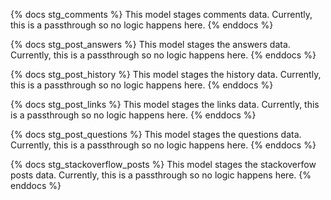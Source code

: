{% docs stg_comments %}
This model stages comments data. Currently, this is a passthrough so no logic happens here.
{% enddocs %}

{% docs stg_post_answers %}
This model stages the answers data. Currently, this is a passthrough so no logic happens here.
{% enddocs %}

{% docs stg_post_history %}
This model stages the history data. Currently, this is a passthrough so no logic happens here.
{% enddocs %}

{% docs stg_post_links %}
This model stages the links data. Currently, this is a passthrough so no logic happens here.
{% enddocs %}

{% docs stg_post_questions %}
This model stages the questions data. Currently, this is a passthrough so no logic happens here.
{% enddocs %}

{% docs stg_stackoverflow_posts %}
This model stages the stackoverfow posts data. Currently, this is a passthrough so no logic happens here.
{% enddocs %}